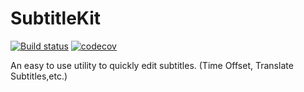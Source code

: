 # SubtitleKit
[![Build status](https://ci.appveyor.com/api/projects/status/oa1l0ln5p8om3ybf?svg=true)](https://ci.appveyor.com/project/lakrsv/subtitlekit)
[![codecov](https://codecov.io/gh/lakrsv/SubtitleKit/branch/master/graph/badge.svg)](https://codecov.io/gh/lakrsv/SubtitleKit)

An easy to use utility to quickly edit subtitles. (Time Offset, Translate Subtitles,etc.)
